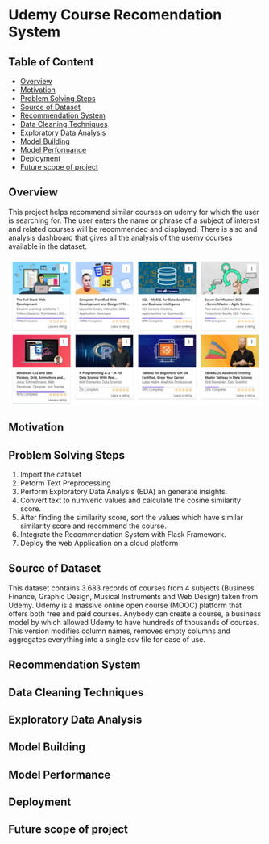 # Udemy Course Recomendation System

## Table of Content
* [Overview](#overview)
* [Motivation](#motivation)
* [Problem Solving Steps](#problem-solving-steps)
* [Source of Dataset](#source-of-dataset)
* [Recommendation System](#recommendation-system)
* [Data Cleaning Techniques](#data-cleaning-techniques)
* [Exploratory Data Analysis](#exploratory-data-analysis)
* [Model Building](#model-building)
* [Model Performance](#model-performance)
* [Deployment](#deployment)
* [Future scope of project](#future-scope-of-project)

## Overview

This project helps recommend similar courses on udemy for which the user is searching for. The user enters the name or phrase of a subject of interest and related courses will be recommended and displayed. There is also and analysis dashboard that gives all the analysis of the usemy courses available in the dataset. </br></br>
<img src="img/udemy_courses.png">

## Motivation

## Problem Solving Steps

1. Import the dataset
2. Peform Text Preprocessing 
3. Perform Exploratory Data Analysis (EDA) an generate insights.
4. Convert text to numveric values and calculate the cosine similarity score.
5. After finding the similarity score, sort the values which have similar similarity score and recommend the course.
6. Integrate the Recommendation System with Flask Framework.
7. Deploy the web Application on a cloud platform

## Source of Dataset

This dataset contains 3.683 records of courses from 4 subjects (Business Finance, Graphic Design, Musical Instruments and Web Design) taken from Udemy.
Udemy is a massive online open course (MOOC) platform that offers both free and paid courses. Anybody can create a course, a business model by which allowed Udemy to have hundreds of thousands of courses.
This version modifies column names, removes empty columns and aggregates everything into a single csv file for ease of use.

## Recommendation System

## Data Cleaning Techniques

## Exploratory Data Analysis

## Model Building

## Model Performance

## Deployment

## Future scope of project

